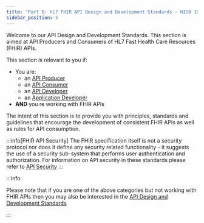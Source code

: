 ```yaml
---
title: "Part D: HL7 FHIR API Design and Development Standards - HISO 10106"
sidebar_position: 5
---
```




Welcome to our API Design and Development Standards. This section is aimed at API Producers and Consumers of HL7 Fast Health Care Resources (FHIR) APIs.

This section is relevant to you if:

- You are:
  - an [API Producer](/api-concepts/ComponentDefinitions#api-provider)
  - an [API Consumer](/api-concepts/ComponentDefinitions#api-consumer)
  - an [API Developer](/api-concepts/ComponentDefinitions#api-developers)
  - an [Application Developer](/api-concepts/ComponentDefinitions#application-developers)
- **AND** you re working with FHIR APIs

The intent of this section is to provide you with principles, standards and guidelines that encourage the development of consistent FHIR APIs as well as rules for API consumption.

:::info[FHIR API Security]
The FHIR specification itself is not a security protocol nor does it define any security related functionality - it suggests the use of a security sub-system that performs user authentication and authorization. For information on API security in these standards please refer to [API Security](../api-security)
:::

:::info

Please note that if you are one of the above categories but not working with FHIR APIs then you may also be interested in the [API Design and Development Standards](/api-development)

:::
